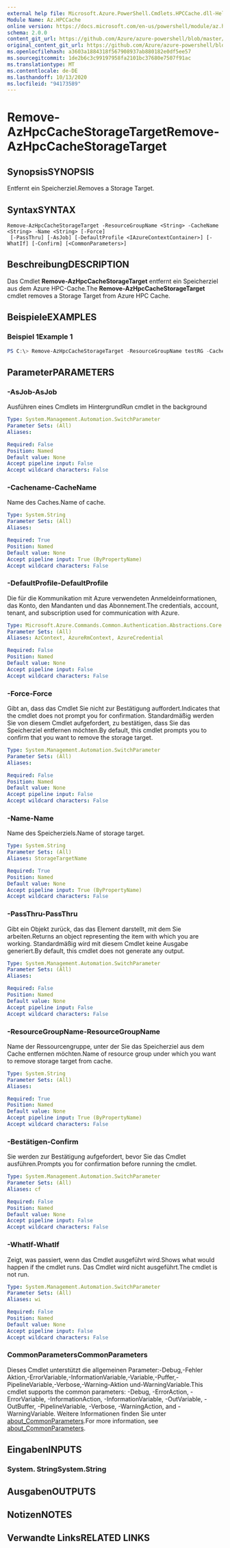 ```yaml
---
external help file: Microsoft.Azure.PowerShell.Cmdlets.HPCCache.dll-Help.xml
Module Name: Az.HPCCache
online version: https://docs.microsoft.com/en-us/powershell/module/az.hpccache/remove-azhpccachestoragetarget
schema: 2.0.0
content_git_url: https://github.com/Azure/azure-powershell/blob/master/src/HPCCache/HPCCache/help/Remove-AzHpcCacheStorageTarget.md
original_content_git_url: https://github.com/Azure/azure-powershell/blob/master/src/HPCCache/HPCCache/help/Remove-AzHpcCacheStorageTarget.md
ms.openlocfilehash: a3603a1884318f567908937ab880182e0df5ee57
ms.sourcegitcommit: 1de2b6c3c99197958fa2101bc37680e7507f91ac
ms.translationtype: MT
ms.contentlocale: de-DE
ms.lasthandoff: 10/13/2020
ms.locfileid: "94173589"
---
```

# <span data-ttu-id="aabd8-101">Remove-AzHpcCacheStorageTarget</span><span class="sxs-lookup"><span data-stu-id="aabd8-101">Remove-AzHpcCacheStorageTarget</span></span>

## <span data-ttu-id="aabd8-102">Synopsis</span><span class="sxs-lookup"><span data-stu-id="aabd8-102">SYNOPSIS</span></span>
<span data-ttu-id="aabd8-103">Entfernt ein Speicherziel.</span><span class="sxs-lookup"><span data-stu-id="aabd8-103">Removes a Storage Target.</span></span>

## <span data-ttu-id="aabd8-104">Syntax</span><span class="sxs-lookup"><span data-stu-id="aabd8-104">SYNTAX</span></span>

```
Remove-AzHpcCacheStorageTarget -ResourceGroupName <String> -CacheName <String> -Name <String> [-Force]
 [-PassThru] [-AsJob] [-DefaultProfile <IAzureContextContainer>] [-WhatIf] [-Confirm] [<CommonParameters>]
```

## <span data-ttu-id="aabd8-105">Beschreibung</span><span class="sxs-lookup"><span data-stu-id="aabd8-105">DESCRIPTION</span></span>
<span data-ttu-id="aabd8-106">Das Cmdlet **Remove-AzHpcCacheStorageTarget** entfernt ein Speicherziel aus dem Azure HPC-Cache.</span><span class="sxs-lookup"><span data-stu-id="aabd8-106">The **Remove-AzHpcCacheStorageTarget** cmdlet removes a Storage Target from Azure HPC Cache.</span></span>

## <span data-ttu-id="aabd8-107">Beispiele</span><span class="sxs-lookup"><span data-stu-id="aabd8-107">EXAMPLES</span></span>

### <span data-ttu-id="aabd8-108">Beispiel 1</span><span class="sxs-lookup"><span data-stu-id="aabd8-108">Example 1</span></span>
```powershell
PS C:\> Remove-AzHpcCacheStorageTarget -ResourceGroupName testRG -CacheName testCache -StorageTargetName testST
```

## <span data-ttu-id="aabd8-109">Parameter</span><span class="sxs-lookup"><span data-stu-id="aabd8-109">PARAMETERS</span></span>

### <span data-ttu-id="aabd8-110">-AsJob</span><span class="sxs-lookup"><span data-stu-id="aabd8-110">-AsJob</span></span>
<span data-ttu-id="aabd8-111">Ausführen eines Cmdlets im Hintergrund</span><span class="sxs-lookup"><span data-stu-id="aabd8-111">Run cmdlet in the background</span></span>

```yaml
Type: System.Management.Automation.SwitchParameter
Parameter Sets: (All)
Aliases:

Required: False
Position: Named
Default value: None
Accept pipeline input: False
Accept wildcard characters: False
```

### <span data-ttu-id="aabd8-112">-Cachename</span><span class="sxs-lookup"><span data-stu-id="aabd8-112">-CacheName</span></span>
<span data-ttu-id="aabd8-113">Name des Caches.</span><span class="sxs-lookup"><span data-stu-id="aabd8-113">Name of cache.</span></span>

```yaml
Type: System.String
Parameter Sets: (All)
Aliases:

Required: True
Position: Named
Default value: None
Accept pipeline input: True (ByPropertyName)
Accept wildcard characters: False
```

### <span data-ttu-id="aabd8-114">-DefaultProfile</span><span class="sxs-lookup"><span data-stu-id="aabd8-114">-DefaultProfile</span></span>
<span data-ttu-id="aabd8-115">Die für die Kommunikation mit Azure verwendeten Anmeldeinformationen, das Konto, den Mandanten und das Abonnement.</span><span class="sxs-lookup"><span data-stu-id="aabd8-115">The credentials, account, tenant, and subscription used for communication with Azure.</span></span>

```yaml
Type: Microsoft.Azure.Commands.Common.Authentication.Abstractions.Core.IAzureContextContainer
Parameter Sets: (All)
Aliases: AzContext, AzureRmContext, AzureCredential

Required: False
Position: Named
Default value: None
Accept pipeline input: False
Accept wildcard characters: False
```

### <span data-ttu-id="aabd8-116">-Force</span><span class="sxs-lookup"><span data-stu-id="aabd8-116">-Force</span></span>
<span data-ttu-id="aabd8-117">Gibt an, dass das Cmdlet Sie nicht zur Bestätigung auffordert.</span><span class="sxs-lookup"><span data-stu-id="aabd8-117">Indicates that the cmdlet does not prompt you for confirmation.</span></span> <span data-ttu-id="aabd8-118">Standardmäßig werden Sie von diesem Cmdlet aufgefordert, zu bestätigen, dass Sie das Speicherziel entfernen möchten.</span><span class="sxs-lookup"><span data-stu-id="aabd8-118">By default, this cmdlet prompts you to confirm that you want to remove the storage target.</span></span>

```yaml
Type: System.Management.Automation.SwitchParameter
Parameter Sets: (All)
Aliases:

Required: False
Position: Named
Default value: None
Accept pipeline input: False
Accept wildcard characters: False
```

### <span data-ttu-id="aabd8-119">-Name</span><span class="sxs-lookup"><span data-stu-id="aabd8-119">-Name</span></span>
<span data-ttu-id="aabd8-120">Name des Speicherziels.</span><span class="sxs-lookup"><span data-stu-id="aabd8-120">Name of storage target.</span></span>

```yaml
Type: System.String
Parameter Sets: (All)
Aliases: StorageTargetName

Required: True
Position: Named
Default value: None
Accept pipeline input: True (ByPropertyName)
Accept wildcard characters: False
```

### <span data-ttu-id="aabd8-121">-PassThru</span><span class="sxs-lookup"><span data-stu-id="aabd8-121">-PassThru</span></span>
<span data-ttu-id="aabd8-122">Gibt ein Objekt zurück, das das Element darstellt, mit dem Sie arbeiten.</span><span class="sxs-lookup"><span data-stu-id="aabd8-122">Returns an object representing the item with which you are working.</span></span>
<span data-ttu-id="aabd8-123">Standardmäßig wird mit diesem Cmdlet keine Ausgabe generiert.</span><span class="sxs-lookup"><span data-stu-id="aabd8-123">By default, this cmdlet does not generate any output.</span></span>

```yaml
Type: System.Management.Automation.SwitchParameter
Parameter Sets: (All)
Aliases:

Required: False
Position: Named
Default value: None
Accept pipeline input: False
Accept wildcard characters: False
```

### <span data-ttu-id="aabd8-124">-ResourceGroupName</span><span class="sxs-lookup"><span data-stu-id="aabd8-124">-ResourceGroupName</span></span>
<span data-ttu-id="aabd8-125">Name der Ressourcengruppe, unter der Sie das Speicherziel aus dem Cache entfernen möchten.</span><span class="sxs-lookup"><span data-stu-id="aabd8-125">Name of resource group under which you want to remove storage target from cache.</span></span>

```yaml
Type: System.String
Parameter Sets: (All)
Aliases:

Required: True
Position: Named
Default value: None
Accept pipeline input: True (ByPropertyName)
Accept wildcard characters: False
```

### <span data-ttu-id="aabd8-126">-Bestätigen</span><span class="sxs-lookup"><span data-stu-id="aabd8-126">-Confirm</span></span>
<span data-ttu-id="aabd8-127">Sie werden zur Bestätigung aufgefordert, bevor Sie das Cmdlet ausführen.</span><span class="sxs-lookup"><span data-stu-id="aabd8-127">Prompts you for confirmation before running the cmdlet.</span></span>

```yaml
Type: System.Management.Automation.SwitchParameter
Parameter Sets: (All)
Aliases: cf

Required: False
Position: Named
Default value: None
Accept pipeline input: False
Accept wildcard characters: False
```

### <span data-ttu-id="aabd8-128">-WhatIf</span><span class="sxs-lookup"><span data-stu-id="aabd8-128">-WhatIf</span></span>
<span data-ttu-id="aabd8-129">Zeigt, was passiert, wenn das Cmdlet ausgeführt wird.</span><span class="sxs-lookup"><span data-stu-id="aabd8-129">Shows what would happen if the cmdlet runs.</span></span> <span data-ttu-id="aabd8-130">Das Cmdlet wird nicht ausgeführt.</span><span class="sxs-lookup"><span data-stu-id="aabd8-130">The cmdlet is not run.</span></span>

```yaml
Type: System.Management.Automation.SwitchParameter
Parameter Sets: (All)
Aliases: wi

Required: False
Position: Named
Default value: None
Accept pipeline input: False
Accept wildcard characters: False
```

### <span data-ttu-id="aabd8-131">CommonParameters</span><span class="sxs-lookup"><span data-stu-id="aabd8-131">CommonParameters</span></span>
<span data-ttu-id="aabd8-132">Dieses Cmdlet unterstützt die allgemeinen Parameter:-Debug,-Fehler Aktion,-ErrorVariable,-InformationVariable,-Variable,-Puffer,-PipelineVariable,-Verbose,-Warning-Aktion und-WarningVariable.</span><span class="sxs-lookup"><span data-stu-id="aabd8-132">This cmdlet supports the common parameters: -Debug, -ErrorAction, -ErrorVariable, -InformationAction, -InformationVariable, -OutVariable, -OutBuffer, -PipelineVariable, -Verbose, -WarningAction, and -WarningVariable.</span></span> <span data-ttu-id="aabd8-133">Weitere Informationen finden Sie unter [about_CommonParameters](http://go.microsoft.com/fwlink/?LinkID=113216).</span><span class="sxs-lookup"><span data-stu-id="aabd8-133">For more information, see [about_CommonParameters](http://go.microsoft.com/fwlink/?LinkID=113216).</span></span>

## <span data-ttu-id="aabd8-134">Eingaben</span><span class="sxs-lookup"><span data-stu-id="aabd8-134">INPUTS</span></span>

### <span data-ttu-id="aabd8-135">System. String</span><span class="sxs-lookup"><span data-stu-id="aabd8-135">System.String</span></span>

## <span data-ttu-id="aabd8-136">Ausgaben</span><span class="sxs-lookup"><span data-stu-id="aabd8-136">OUTPUTS</span></span>

## <span data-ttu-id="aabd8-137">Notizen</span><span class="sxs-lookup"><span data-stu-id="aabd8-137">NOTES</span></span>

## <span data-ttu-id="aabd8-138">Verwandte Links</span><span class="sxs-lookup"><span data-stu-id="aabd8-138">RELATED LINKS</span></span>
